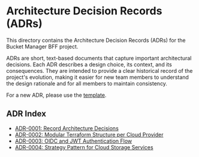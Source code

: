 # Architecture Decision Records (ADRs)

This directory contains the Architecture Decision Records (ADRs) for the Bucket Manager BFF project.

ADRs are short, text-based documents that capture important architectural decisions. Each ADR describes a design choice, its context, and its consequences. They are intended to provide a clear historical record of the project's evolution, making it easier for new team members to understand the design rationale and for all members to maintain consistency.

For a new ADR, please use the [template](0000-template.md).

## ADR Index

- [ADR-0001: Record Architecture Decisions](./0001-record-architecture-decisions.md)
- [ADR-0002: Modular Terraform Structure per Cloud Provider](./0002-modular-terraform-structure-per-cloud-provider.md)
- [ADR-0003: OIDC and JWT Authentication Flow](./0003-oidc-and-jwt-authentication-flow.md)
- [ADR-0004: Strategy Pattern for Cloud Storage Services](./0004-strategy-pattern-for-cloud-storage-services.md)
